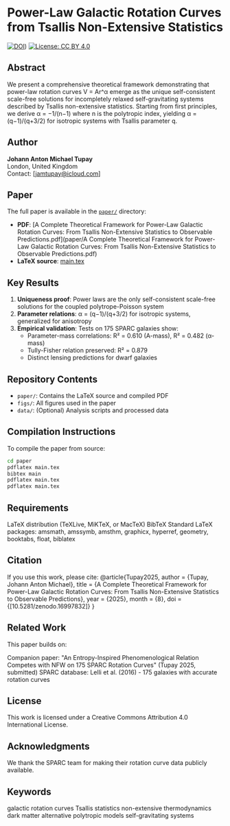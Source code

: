 # Power-Law Galactic Rotation Curves from Tsallis Non-Extensive Statistics

[![DOI](https://zenodo.org/badge/DOI/16997832.svg)](https://zenodo.org/records/16997832))
[![License: CC BY 4.0](https://img.shields.io/badge/License-CC_BY_4.0-lightgrey.svg)](https://creativecommons.org/licenses/by/4.0/)

## Abstract

We present a comprehensive theoretical framework demonstrating that power-law rotation curves V = Ar^α emerge as the unique self-consistent scale-free solutions for incompletely relaxed self-gravitating systems described by Tsallis non-extensive statistics. Starting from first principles, we derive α = −1/(n−1) where n is the polytropic index, yielding α = (q−1)/(q+3/2) for isotropic systems with Tsallis parameter q. 

## Author

**Johann Anton Michael Tupay**  
London, United Kingdom  
Contact: [jamtupay@icloud.com] 

## Paper

The full paper is available in the [`paper/`](paper/) directory:
- **PDF**: [A Complete Theoretical Framework for Power-Law Galactic Rotation Curves: From Tsallis Non-Extensive Statistics to Observable Predictions.pdf](paper/A Complete Theoretical Framework for Power-Law Galactic Rotation Curves: From Tsallis Non-Extensive Statistics to Observable Predictions.pdf)
- **LaTeX source**: [main.tex](paper/main.tex)

## Key Results

1. **Uniqueness proof**: Power laws are the only self-consistent scale-free solutions for the coupled polytrope-Poisson system
2. **Parameter relations**: α = (q−1)/(q+3/2) for isotropic systems, generalized for anisotropy
3. **Empirical validation**: Tests on 175 SPARC galaxies show:
   - Parameter-mass correlations: R² = 0.610 (A-mass), R² = 0.482 (α-mass)
   - Tully-Fisher relation preserved: R² = 0.879
   - Distinct lensing predictions for dwarf galaxies

## Repository Contents

- `paper/`: Contains the LaTeX source and compiled PDF
- `figs/`: All figures used in the paper
- `data/`: (Optional) Analysis scripts and processed data

## Compilation Instructions

To compile the paper from source:

```bash
cd paper
pdflatex main.tex
bibtex main
pdflatex main.tex
pdflatex main.tex
```
## Requirements

LaTeX distribution (TeXLive, MiKTeX, or MacTeX)
BibTeX
Standard LaTeX packages: amsmath, amssymb, amsthm, graphicx, hyperref, geometry, booktabs, float, biblatex

## Citation
If you use this work, please cite:
@article{Tupay2025,
  author  = {Tupay, Johann Anton Michael},
  title   = {A Complete Theoretical Framework for Power-Law Galactic 
            Rotation Curves: From Tsallis Non-Extensive Statistics 
            to Observable Predictions},
  year    = {2025},
  month   = {8},
  doi     = {[10.5281/zenodo.16997832]}
}

## Related Work
This paper builds on:

Companion paper: "An Entropy-Inspired Phenomenological Relation Competes with NFW on 175 SPARC Rotation Curves" (Tupay 2025, submitted)
SPARC database: Lelli et al. (2016) - 175 galaxies with accurate rotation curves

## License
This work is licensed under a Creative Commons Attribution 4.0 International License.

## Acknowledgments
We thank the SPARC team for making their rotation curve data publicly available.

## Keywords
galactic rotation curves Tsallis statistics non-extensive thermodynamics dark matter alternative polytropic models self-gravitating systems
